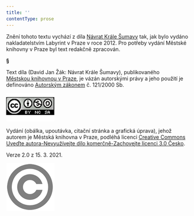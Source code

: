 ```yaml
---
title: ''
contentType: prose
---
```


Znění tohoto textu vychází z díla [Návrat Krále Šumavy](https://search.mlp.cz/cz/titul/navrat-krale-sumavy/3798655/) tak, jak bylo vydáno nakladatelstvím Labyrint v Praze v roce 2012. Pro potřeby vydání Městské knihovny v Praze byl text redakčně zpracován.

**§**

Text díla (David Jan Žák: Návrat Krále Šumavy), publikovaného [Městskou knihovnou v Praze](https://www.mlp.cz/cz/), je vázán autorskými právy a jeho použití je definováno [Autorským zákonem](https://www.mkcr.cz/predpisy-zakonu-709.html) č. 121/2000 Sb.

[![image001.jpg](./resources/image001_fmt.png)](https://creativecommons.org/licenses/by-nc-sa/3.0/cz/)

Vydání (obálka, upoutávka, citační stránka a grafická úprava), jehož autorem je Městská knihovna v Praze, podléhá licenci [Creative Commons Uveďte autora-Nevyužívejte dílo komerčně-Zachovejte licenci 3.0 Česko](https://creativecommons.org/licenses/by-nc-sa/3.0/cz/).

Verze 2.0 z 15. 3. 2021.

  

![image002.jpg](./resources/image002_fmt.png)
